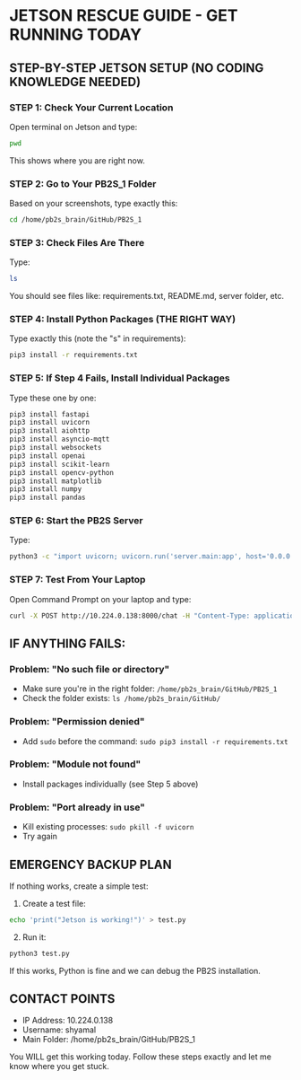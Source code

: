 # JETSON RESCUE GUIDE - GET RUNNING TODAY

## STEP-BY-STEP JETSON SETUP (NO CODING KNOWLEDGE NEEDED)

### STEP 1: Check Your Current Location
Open terminal on Jetson and type:
```bash
pwd
```
This shows where you are right now.

### STEP 2: Go to Your PB2S_1 Folder
Based on your screenshots, type exactly this:
```bash
cd /home/pb2s_brain/GitHub/PB2S_1
```

### STEP 3: Check Files Are There
Type:
```bash
ls
```
You should see files like: requirements.txt, README.md, server folder, etc.

### STEP 4: Install Python Packages (THE RIGHT WAY)
Type exactly this (note the "s" in requirements):
```bash
pip3 install -r requirements.txt
```

### STEP 5: If Step 4 Fails, Install Individual Packages
Type these one by one:
```bash
pip3 install fastapi
pip3 install uvicorn
pip3 install aiohttp
pip3 install asyncio-mqtt
pip3 install websockets
pip3 install openai
pip3 install scikit-learn
pip3 install opencv-python
pip3 install matplotlib
pip3 install numpy
pip3 install pandas
```

### STEP 6: Start the PB2S Server
Type:
```bash
python3 -c "import uvicorn; uvicorn.run('server.main:app', host='0.0.0.0', port=8000)"
```

### STEP 7: Test From Your Laptop
Open Command Prompt on your laptop and type:
```bash
curl -X POST http://10.224.0.138:8000/chat -H "Content-Type: application/json" -d "{\"message\": \"Hello PB2S brain!\"}"
```

## IF ANYTHING FAILS:

### Problem: "No such file or directory"
- Make sure you're in the right folder: `/home/pb2s_brain/GitHub/PB2S_1`
- Check the folder exists: `ls /home/pb2s_brain/GitHub/`

### Problem: "Permission denied"
- Add `sudo` before the command: `sudo pip3 install -r requirements.txt`

### Problem: "Module not found"
- Install packages individually (see Step 5 above)

### Problem: "Port already in use"
- Kill existing processes: `sudo pkill -f uvicorn`
- Try again

## EMERGENCY BACKUP PLAN

If nothing works, create a simple test:

1. Create a test file:
```bash
echo 'print("Jetson is working!")' > test.py
```

2. Run it:
```bash
python3 test.py
```

If this works, Python is fine and we can debug the PB2S installation.

## CONTACT POINTS
- IP Address: 10.224.0.138
- Username: shyamal
- Main Folder: /home/pb2s_brain/GitHub/PB2S_1

You WILL get this working today. Follow these steps exactly and let me know where you get stuck.
